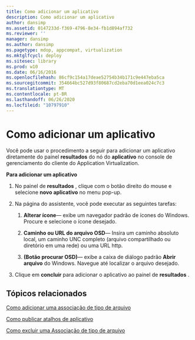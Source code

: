 ```yaml
---
title: Como adicionar um aplicativo
description: Como adicionar um aplicativo
author: dansimp
ms.assetid: 0147233d-f369-4796-8e34-fb1d894af732
ms.reviewer: ''
manager: dansimp
ms.author: dansimp
ms.pagetype: mdop, appcompat, virtualization
ms.mktglfcycl: deploy
ms.sitesec: library
ms.prod: w10
ms.date: 06/16/2016
ms.openlocfilehash: 86cf9c154a17deae52754b34b171c9e447eba5ca
ms.sourcegitcommit: 354664bc527d93f80687cd2eba70d1eea024c7c3
ms.translationtype: MT
ms.contentlocale: pt-BR
ms.lasthandoff: 06/26/2020
ms.locfileid: "10797910"
---
```

# Como adicionar um aplicativo


Você pode usar o procedimento a seguir para adicionar um aplicativo diretamente do painel **resultados** do nó do **aplicativo** no console de gerenciamento do cliente do Application Virtualization.

**Para adicionar um aplicativo**

1.  No painel de **resultados** , clique com o botão direito do mouse e selecione **novo aplicativo** no menu pop-up.

2.  Na página do assistente, você pode executar as seguintes tarefas:

    1.  **Alterar ícone**— exibe um navegador padrão de ícones do Windows. Procure e selecione o ícone desejado.

    2.  **Caminho ou URL do arquivo OSD**— Insira um caminho absoluto local, um caminho UNC completo (arquivo compartilhado ou diretório em uma rede) ou uma URL http.

    3.  **(Botão procurar OSD)**— exibe a caixa de diálogo padrão **Abrir arquivo** do Windows. Navegue até localizar o arquivo desejado.

3.  Clique em **concluir** para adicionar o aplicativo ao painel de **resultados** .

## Tópicos relacionados


[Como adicionar uma associação de tipo de arquivo](how-to-add-a-file-type-association.md)

[Como publicar atalhos de aplicativo](how-to-publish-application-shortcuts.md)

[Como excluir uma Associação de tipo de arquivo](how-to-delete-a-file-type-association.md)

 

 





